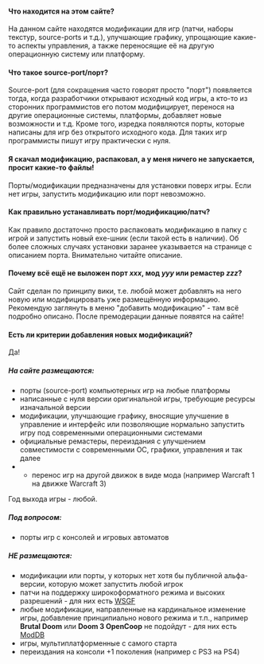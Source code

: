 #### Что находится на этом сайте?
На данном сайте находятся модификации для игр (патчи, наборы текстур, source-ports и т.д.), улучшающие графику, упрощающие какие-то аспекты управления, а также переносящие её на другую операционную систему или платформу. 

#### Что такое source-port/порт?
Source-port (для сокращения часто говорят просто "порт") появляется тогда, когда разработчики открывают исходный код игры, а кто-то из сторонних программистов его потом модифицирует, перенося на другие операционные системы, платформы, добавляет новые возможности и т.д. Кроме того, изредка появляются порты, которые написаны для игр без открытого исходного кода. Для таких игр программисты пишут игру практически с нуля.

#### Я скачал модификацию, распаковал, а у меня ничего не запускается, просит какие-то файлы!
Порты/модификации предназначены для установки поверх игры. Если нет игры, запустить модификацию или порт невозможно.

#### Как правильно устанавливать порт/модификацию/патч?
Как правило достаточно просто распаковать модификацию в папку с игрой и запустить новый exe-шник (если такой есть в наличии). Об более сложных случаях установки заранее указывается на странице с описанием порта. Внимательно читайте описание.

#### Почему всё ещё не выложен порт *xxx*, мод *yyy* или ремастер *zzz*?
Сайт сделан по принципу вики, т.е. любой может добавлять на него новую или модифицировать уже размещённую информацию. Рекомендую заглянуть в меню "добавить модификацию" - там всё подробно описано. После премодерации данные появятся на сайте!

#### Есть ли критерии добавления новых модификаций?
Да!

##### На сайте размещаются:

* порты (source-port) компьютерных игр на любые платформы
* написанные с нуля версии оригинальной игры, требующие ресурсы изначальной версии
* модификации, улучшающие графику, вносящие улучшение в управление и интерфейс или позволяющие нормально запустить игру под современными операционными системами
* официальные ремастеры, переиздания с улучшением совместимости c современными ОС, графики, управления и так далее
* * перенос игр на другой движок в виде мода (например Warcraft 1 на движке Warcraft 3)

Год выхода игры - любой.

##### Под вопросом:

* порты игр с консолей и игровых автоматов

##### НЕ размещаются:

* модификации или порты, у которых нет хотя бы публичной альфа-версии, которую может запустить любой игрок
* патчи на поддержку широкоформатного режима и высоких разрешений - для них есть [WSGF](http://wsgf.org/)
* любые модификации, направленные на кардинальное изменение игры, добавление принципиально нового режима и т.п., например **Brutal Doom** или **Doom 3 OpenCoop** не подойдут - для них есть [ModDB](https://www.moddb.com/)
* игры, мультиплатформенные с самого старта
* переиздания на консоли +1 поколения (например с PS3 на PS4)
